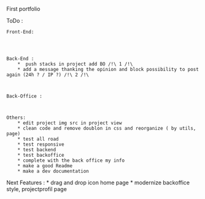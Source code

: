 First portfolio


ToDo :


    Front-End:

        
        
    
    Back-End :
        *  push stacks in project add BO /!\ 1 /!\
        * add a message thanking the opinion and block possibility to post again (24h ? / IP ?) /!\ 2 /!\



    Back-Office : 


        
    Others: 
        * edit project img src in project view
        * clean code and remove doublon in css and reorganize ( by utils, page)
        * test all road
        * test responsive
        * test backend
        * test backoffice
        * complete with the back office my info
        * make a good Readme
        * make a dev documentation

Next Features : 
        * drag and drop icon home page 
        * modernize backoffice style, projectprofil page

        
